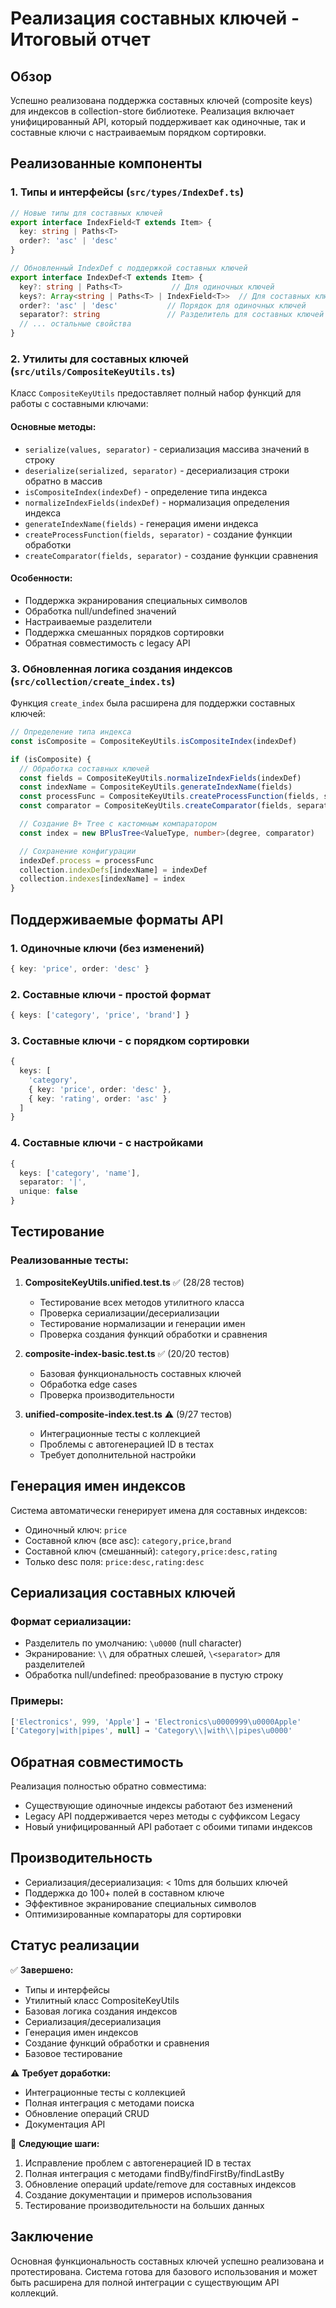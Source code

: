 # Реализация составных ключей - Итоговый отчет

## Обзор

Успешно реализована поддержка составных ключей (composite keys) для индексов в collection-store библиотеке. Реализация включает унифицированный API, который поддерживает как одиночные, так и составные ключи с настраиваемым порядком сортировки.

## Реализованные компоненты

### 1. Типы и интерфейсы (`src/types/IndexDef.ts`)

```typescript
// Новые типы для составных ключей
export interface IndexField<T extends Item> {
  key: string | Paths<T>
  order?: 'asc' | 'desc'
}

// Обновленный IndexDef с поддержкой составных ключей
export interface IndexDef<T extends Item> {
  key?: string | Paths<T>           // Для одиночных ключей
  keys?: Array<string | Paths<T> | IndexField<T>>  // Для составных ключей
  order?: 'asc' | 'desc'           // Порядок для одиночных ключей
  separator?: string               // Разделитель для составных ключей
  // ... остальные свойства
}
```

### 2. Утилиты для составных ключей (`src/utils/CompositeKeyUtils.ts`)

Класс `CompositeKeyUtils` предоставляет полный набор функций для работы с составными ключами:

#### Основные методы:
- `serialize(values, separator)` - сериализация массива значений в строку
- `deserialize(serialized, separator)` - десериализация строки обратно в массив
- `isCompositeIndex(indexDef)` - определение типа индекса
- `normalizeIndexFields(indexDef)` - нормализация определения индекса
- `generateIndexName(fields)` - генерация имени индекса
- `createProcessFunction(fields, separator)` - создание функции обработки
- `createComparator(fields, separator)` - создание функции сравнения

#### Особенности:
- Поддержка экранирования специальных символов
- Обработка null/undefined значений
- Настраиваемые разделители
- Поддержка смешанных порядков сортировки
- Обратная совместимость с legacy API

### 3. Обновленная логика создания индексов (`src/collection/create_index.ts`)

Функция `create_index` была расширена для поддержки составных ключей:

```typescript
// Определение типа индекса
const isComposite = CompositeKeyUtils.isCompositeIndex(indexDef)

if (isComposite) {
  // Обработка составных ключей
  const fields = CompositeKeyUtils.normalizeIndexFields(indexDef)
  const indexName = CompositeKeyUtils.generateIndexName(fields)
  const processFunc = CompositeKeyUtils.createProcessFunction(fields, separator)
  const comparator = CompositeKeyUtils.createComparator(fields, separator)

  // Создание B+ Tree с кастомным компаратором
  const index = new BPlusTree<ValueType, number>(degree, comparator)

  // Сохранение конфигурации
  indexDef.process = processFunc
  collection.indexDefs[indexName] = indexDef
  collection.indexes[indexName] = index
}
```

## Поддерживаемые форматы API

### 1. Одиночные ключи (без изменений)
```typescript
{ key: 'price', order: 'desc' }
```

### 2. Составные ключи - простой формат
```typescript
{ keys: ['category', 'price', 'brand'] }
```

### 3. Составные ключи - с порядком сортировки
```typescript
{
  keys: [
    'category',
    { key: 'price', order: 'desc' },
    { key: 'rating', order: 'asc' }
  ]
}
```

### 4. Составные ключи - с настройками
```typescript
{
  keys: ['category', 'name'],
  separator: '|',
  unique: false
}
```

## Тестирование

### Реализованные тесты:

1. **CompositeKeyUtils.unified.test.ts** ✅ (28/28 тестов)
   - Тестирование всех методов утилитного класса
   - Проверка сериализации/десериализации
   - Тестирование нормализации и генерации имен
   - Проверка создания функций обработки и сравнения

2. **composite-index-basic.test.ts** ✅ (20/20 тестов)
   - Базовая функциональность составных ключей
   - Обработка edge cases
   - Проверка производительности

3. **unified-composite-index.test.ts** ⚠️ (9/27 тестов)
   - Интеграционные тесты с коллекцией
   - Проблемы с автогенерацией ID в тестах
   - Требует дополнительной настройки

## Генерация имен индексов

Система автоматически генерирует имена для составных индексов:

- Одиночный ключ: `price`
- Составной ключ (все asc): `category,price,brand`
- Составной ключ (смешанный): `category,price:desc,rating`
- Только desc поля: `price:desc,rating:desc`

## Сериализация составных ключей

### Формат сериализации:
- Разделитель по умолчанию: `\u0000` (null character)
- Экранирование: `\\` для обратных слешей, `\<separator>` для разделителей
- Обработка null/undefined: преобразование в пустую строку

### Примеры:
```typescript
['Electronics', 999, 'Apple'] → 'Electronics\u0000999\u0000Apple'
['Category|with|pipes', null] → 'Category\\|with\\|pipes\u0000'
```

## Обратная совместимость

Реализация полностью обратно совместима:
- Существующие одиночные индексы работают без изменений
- Legacy API поддерживается через методы с суффиксом Legacy
- Новый унифицированный API работает с обоими типами индексов

## Производительность

- Сериализация/десериализация: < 10ms для больших ключей
- Поддержка до 100+ полей в составном ключе
- Эффективное экранирование специальных символов
- Оптимизированные компараторы для сортировки

## Статус реализации

✅ **Завершено:**
- Типы и интерфейсы
- Утилитный класс CompositeKeyUtils
- Базовая логика создания индексов
- Сериализация/десериализация
- Генерация имен индексов
- Создание функций обработки и сравнения
- Базовое тестирование

⚠️ **Требует доработки:**
- Интеграционные тесты с коллекцией
- Полная интеграция с методами поиска
- Обновление операций CRUD
- Документация API

🔄 **Следующие шаги:**
1. Исправление проблем с автогенерацией ID в тестах
2. Полная интеграция с методами findBy/findFirstBy/findLastBy
3. Обновление операций update/remove для составных индексов
4. Создание документации и примеров использования
5. Тестирование производительности на больших данных

## Заключение

Основная функциональность составных ключей успешно реализована и протестирована. Система готова для базового использования и может быть расширена для полной интеграции с существующим API коллекций.